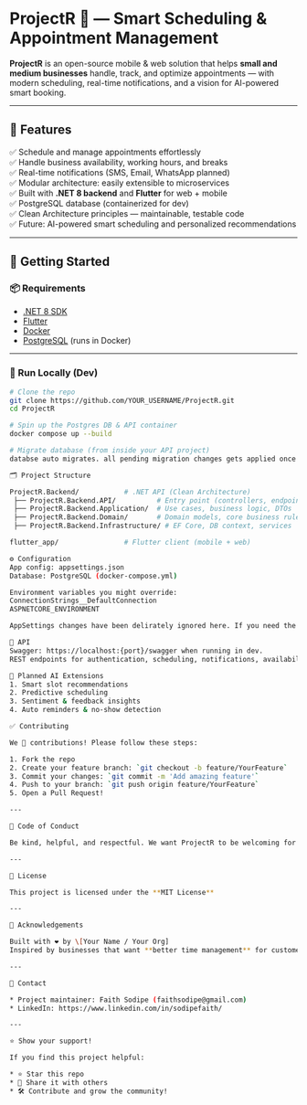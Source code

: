 # ProjectR 📅 — Smart Scheduling & Appointment Management

**ProjectR** is an open-source mobile & web solution that helps **small and medium businesses** handle, track, and optimize appointments — with modern scheduling, real-time notifications, and a vision for AI-powered smart booking.

---

## 📌 Features

✅ Schedule and manage appointments effortlessly  
✅ Handle business availability, working hours, and breaks  
✅ Real-time notifications (SMS, Email, WhatsApp planned)  
✅ Modular architecture: easily extensible to microservices  
✅ Built with **.NET 8 backend** and **Flutter** for web + mobile  
✅ PostgreSQL database (containerized for dev)  
✅ Clean Architecture principles — maintainable, testable code  
✅ Future: AI-powered smart scheduling and personalized recommendations

---

## 🚀 Getting Started

### 📦 Requirements

- [.NET 8 SDK](https://dotnet.microsoft.com/en-us/download/dotnet/8.0)
- [Flutter](https://docs.flutter.dev/get-started/install)
- [Docker](https://www.docker.com/)
- [PostgreSQL](https://www.postgresql.org/) (runs in Docker)

---

### 🐳 Run Locally (Dev)

```bash
# Clone the repo
git clone https://github.com/YOUR_USERNAME/ProjectR.git
cd ProjectR

# Spin up the Postgres DB & API container
docker compose up --build

# Migrate database (from inside your API project)
databse auto migrates. all pending migration changes gets applied once you run the project

🗂️ Project Structure

ProjectR.Backend/           # .NET API (Clean Architecture)
 ├── ProjectR.Backend.API/          # Entry point (controllers, endpoints)
 ├── ProjectR.Backend.Application/  # Use cases, business logic, DTOs
 ├── ProjectR.Backend.Domain/       # Domain models, core business rules
 ├── ProjectR.Backend.Infrastructure/ # EF Core, DB context, services

flutter_app/                # Flutter client (mobile + web)

⚙️ Configuration
App config: appsettings.json
Database: PostgreSQL (docker-compose.yml)

Environment variables you might override:
ConnectionStrings__DefaultConnection
ASPNETCORE_ENVIRONMENT

AppSettings changes have been delirately ignored here. If you need the files, I am more than happy to share with you.

📡 API
Swagger: https://localhost:{port}/swagger when running in dev.
REST endpoints for authentication, scheduling, notifications, availability.

🤖 Planned AI Extensions
1. Smart slot recommendations
2. Predictive scheduling
3. Sentiment & feedback insights
4. Auto reminders & no-show detection

✅ Contributing

We 💙 contributions! Please follow these steps:

1. Fork the repo
2. Create your feature branch: `git checkout -b feature/YourFeature`
3. Commit your changes: `git commit -m 'Add amazing feature'`
4. Push to your branch: `git push origin feature/YourFeature`
5. Open a Pull Request!

---

📢 Code of Conduct

Be kind, helpful, and respectful. We want ProjectR to be welcoming for everyone.

---

📄 License

This project is licensed under the **MIT License**

---

🙌 Acknowledgements

Built with ❤️ by \[Your Name / Your Org]
Inspired by businesses that want **better time management** for customers and staff alike.

---

💌 Contact

* Project maintainer: Faith Sodipe (faithsodipe@gmail.com)
* LinkedIn: https://www.linkedin.com/in/sodipefaith/

---

⭐️ Show your support!

If you find this project helpful:

* ⭐️ Star this repo
* 📣 Share it with others
* 🛠️ Contribute and grow the community!


